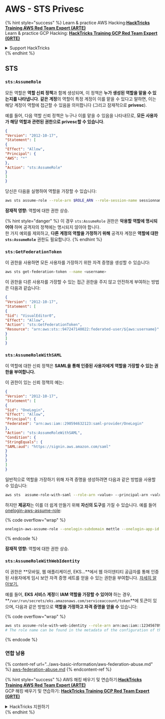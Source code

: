 # AWS - STS Privesc

{% hint style="success" %}
Learn & practice AWS Hacking:<img src="../../../.gitbook/assets/image (1) (1) (1).png" alt="" data-size="line">[**HackTricks Training AWS Red Team Expert (ARTE)**](https://training.hacktricks.xyz/courses/arte)<img src="../../../.gitbook/assets/image (1) (1) (1).png" alt="" data-size="line">\
Learn & practice GCP Hacking: <img src="../../../.gitbook/assets/image (2).png" alt="" data-size="line">[**HackTricks Training GCP Red Team Expert (GRTE)**<img src="../../../.gitbook/assets/image (2).png" alt="" data-size="line">](https://training.hacktricks.xyz/courses/grte)

<details>

<summary>Support HackTricks</summary>

* Check the [**subscription plans**](https://github.com/sponsors/carlospolop)!
* **Join the** 💬 [**Discord group**](https://discord.gg/hRep4RUj7f) or the [**telegram group**](https://t.me/peass) or **follow** us on **Twitter** 🐦 [**@hacktricks\_live**](https://twitter.com/hacktricks_live)**.**
* **Share hacking tricks by submitting PRs to the** [**HackTricks**](https://github.com/carlospolop/hacktricks) and [**HackTricks Cloud**](https://github.com/carlospolop/hacktricks-cloud) github repos.

</details>
{% endhint %}

## STS

### `sts:AssumeRole`

모든 역할은 **역할 신뢰 정책**과 함께 생성되며, 이 정책은 **누가 생성된 역할을 맡을 수 있는지를 나타냅니다**. **같은 계정**의 역할이 특정 계정이 이를 맡을 수 있다고 말하면, 이는 해당 계정이 역할에 접근할 수 있음을 의미합니다 (그리고 잠재적으로 **privesc**).

예를 들어, 다음 역할 신뢰 정책은 누구나 이를 맡을 수 있음을 나타내므로, **모든 사용자가 해당 역할과 관련된 권한으로 privesc할 수 있습니다**.
```json
{
"Version": "2012-10-17",
"Statement": [
{
"Effect": "Allow",
"Principal": {
"AWS": "*"
},
"Action": "sts:AssumeRole"
}
]
}
```
당신은 다음을 실행하여 역할을 가장할 수 있습니다:
```bash
aws sts assume-role --role-arn $ROLE_ARN --role-session-name sessionname
```
**잠재적 영향:** 역할에 대한 권한 상승.

{% hint style="danger" %}
이 경우 `sts:AssumeRole` 권한은 **악용할 역할에 명시되어야** 하며 공격자의 정책에는 명시되지 않아야 합니다.\
한 가지 예외를 제외하고, **다른 계정의 역할을 가정하기 위해** 공격자 계정은 **역할에 대한 `sts:AssumeRole`** 권한도 필요합니다.
{% endhint %}

### **`sts:GetFederationToken`**

이 권한을 사용하면 모든 사용자를 가장하기 위한 자격 증명을 생성할 수 있습니다:
```bash
aws sts get-federation-token --name <username>
```
이 권한을 다른 사용자를 가장할 수 있는 접근 권한을 주지 않고 안전하게 부여하는 방법은 다음과 같습니다:
```json
{
"Version": "2012-10-17",
"Statement": [
{
"Sid": "VisualEditor0",
"Effect": "Allow",
"Action": "sts:GetFederationToken",
"Resource": "arn:aws:sts::947247140022:federated-user/${aws:username}"
}
]
}
```
### `sts:AssumeRoleWithSAML`

이 역할에 대한 신뢰 정책은 **SAML을 통해 인증된 사용자에게 역할을 가장할 수 있는 권한을 부여합니다.**

이 권한이 있는 신뢰 정책의 예는:
```json
{
"Version": "2012-10-17",
"Statement": [
{
"Sid": "OneLogin",
"Effect": "Allow",
"Principal": {
"Federated": "arn:aws:iam::290594632123:saml-provider/OneLogin"
},
"Action": "sts:AssumeRoleWithSAML",
"Condition": {
"StringEquals": {
"SAML:aud": "https://signin.aws.amazon.com/saml"
}
}
}
]
}
```
일반적으로 역할을 가장하기 위해 자격 증명을 생성하려면 다음과 같은 방법을 사용할 수 있습니다:
```bash
aws sts  assume-role-with-saml --role-arn <value> --principal-arn <value>
```
하지만 **제공자**는 이를 더 쉽게 만들기 위해 **자신의 도구**를 가질 수 있습니다. 예를 들어 [onelogin-aws-assume-role](https://github.com/onelogin/onelogin-python-aws-assume-role): 

{% code overflow="wrap" %}
```bash
onelogin-aws-assume-role --onelogin-subdomain mettle --onelogin-app-id 283740 --aws-region eu-west-1 -z 3600
```
{% endcode %}

**잠재적 영향:** 역할에 대한 권한 상승.

### `sts:AssumeRoleWithWebIdentity`

이 권한은 **모바일, 웹 애플리케이션, EKS...**에서 웹 아이덴티티 공급자를 통해 인증된 사용자에게 임시 보안 자격 증명 세트를 얻을 수 있는 권한을 부여합니다. [자세히 알아보기.](https://docs.aws.amazon.com/STS/latest/APIReference/API_AssumeRoleWithWebIdentity.html)

예를 들어, **EKS 서비스 계정**이 **IAM 역할을 가장할 수 있어야** 하는 경우, **`/var/run/secrets/eks.amazonaws.com/serviceaccount/token`**에 토큰이 있으며, 다음과 같은 방법으로 **역할을 가정하고 자격 증명을 얻을 수** 있습니다:

{% code overflow="wrap" %}
```bash
aws sts assume-role-with-web-identity --role-arn arn:aws:iam::123456789098:role/<role_name> --role-session-name something --web-identity-token file:///var/run/secrets/eks.amazonaws.com/serviceaccount/token
# The role name can be found in the metadata of the configuration of the pod
```
{% endcode %}

### 연합 남용

{% content-ref url="../aws-basic-information/aws-federation-abuse.md" %}
[aws-federation-abuse.md](../aws-basic-information/aws-federation-abuse.md)
{% endcontent-ref %}

{% hint style="success" %}
AWS 해킹 배우기 및 연습하기:<img src="../../../.gitbook/assets/image (1) (1) (1).png" alt="" data-size="line">[**HackTricks Training AWS Red Team Expert (ARTE)**](https://training.hacktricks.xyz/courses/arte)<img src="../../../.gitbook/assets/image (1) (1) (1).png" alt="" data-size="line">\
GCP 해킹 배우기 및 연습하기: <img src="../../../.gitbook/assets/image (2).png" alt="" data-size="line">[**HackTricks Training GCP Red Team Expert (GRTE)**<img src="../../../.gitbook/assets/image (2).png" alt="" data-size="line">](https://training.hacktricks.xyz/courses/grte)

<details>

<summary>HackTricks 지원하기</summary>

* [**구독 계획**](https://github.com/sponsors/carlospolop) 확인하기!
* **💬 [**Discord 그룹**](https://discord.gg/hRep4RUj7f) 또는 [**텔레그램 그룹**](https://t.me/peass)에 참여하거나 **Twitter** 🐦 [**@hacktricks\_live**](https://twitter.com/hacktricks_live)**를 팔로우하세요.**
* **[**HackTricks**](https://github.com/carlospolop/hacktricks) 및 [**HackTricks Cloud**](https://github.com/carlospolop/hacktricks-cloud) 깃허브 리포지토리에 PR을 제출하여 해킹 팁을 공유하세요.**

</details>
{% endhint %}

